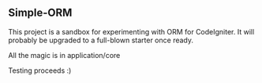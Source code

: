 ## Simple-ORM

This project is a sandbox for experimenting with ORM for CodeIgniter.
It will probably be upgraded to a full-blown starter once ready.

All the magic is in application/core

Testing proceeds :)
